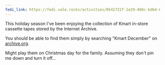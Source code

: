 ```yaml
---
fedi_link: https://fedi.vale.rocks/activities/0541722f-1e29-468c-bdb4-6613f32ec46f
---
```


This holiday season I've been enjoying the collection of Kmart in-store cassette tapes stored by the Internet Archive.

You should be able to find them simply by searching "Kmart December" on [archive.org](https://archive.org).

Might play them on Christmas day for the family. Assuming they don't pin me down and turn it off...
